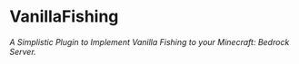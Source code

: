 # VanillaFishing
###### A Simplistic Plugin to Implement Vanilla Fishing to your Minecraft: Bedrock Server.
